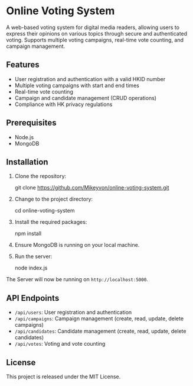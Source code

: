 # Online Voting System

A web-based voting system for digital media readers, allowing users to express their opinions on various topics through secure and authenticated voting. Supports multiple voting campaigns, real-time vote counting, and campaign management.

## Features

- User registration and authentication with a valid HKID number
- Multiple voting campaigns with start and end times
- Real-time vote counting
- Campaign and candidate management (CRUD operations)
- Compliance with HK privacy regulations

## Prerequisites

- Node.js
- MongoDB

## Installation
1. Clone the repository:

    git clone https://github.com/Mikeyvon/online-voting-system.git

2. Change to the project directory:

    cd online-voting-system

3. Install the required packages:

    npm install

4. Ensure MongoDB is running on your local machine.

5. Run the server:

    node index.js

The Server will now be running on `http://localhost:5000`.

## API Endpoints

- `/api/users`: User registration and authentication
- `/api/campaigns`: Campaign management (create, read, update, delete campaigns)
- `/api/candidates`: Candidate management (create, read, update, delete candidates)
- `/api/votes`: Voting and vote counting

## License

This project is released under the MIT License.



